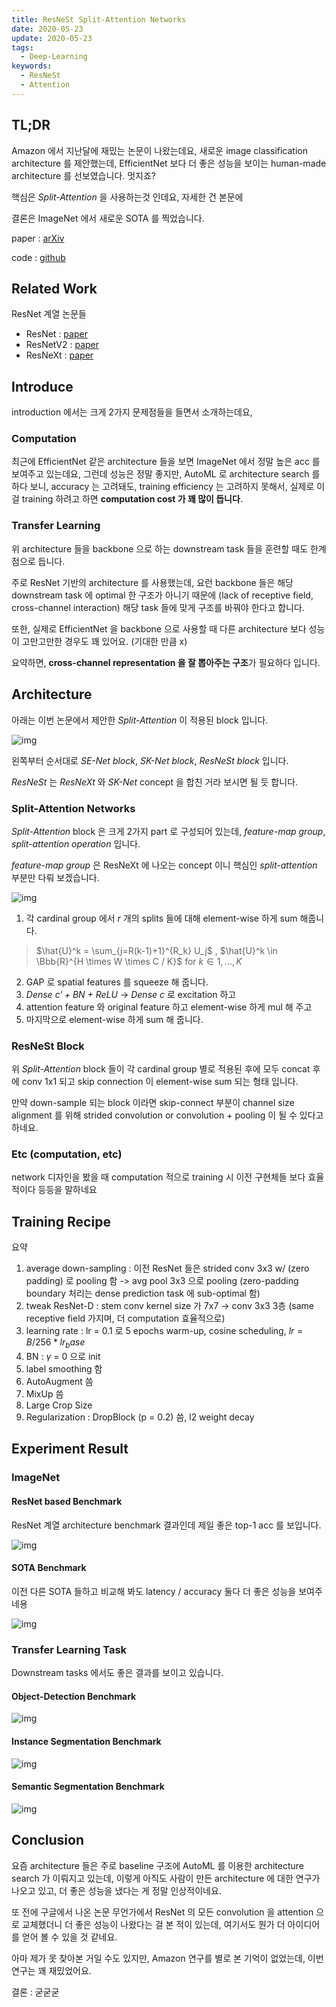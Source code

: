 ```yaml
---
title: ResNeSt Split-Attention Networks
date: 2020-05-23
update: 2020-05-23
tags:
  - Deep-Learning
keywords:
  - ResNeSt
  - Attention
---
```


## TL;DR

Amazon 에서 지난달에 재밌는 논문이 나왔는데요, 새로운 image classification architecture 를 제안했는데, 
EfficientNet 보다 더 좋은 성능을 보이는 human-made architecture 를 선보였습니다. 멋지죠?

핵심은 *Split-Attention* 을 사용하는것 인데요, 자세한 건 본문에

결론은 ImageNet 에서 새로운 SOTA 를 찍었습니다.

paper : [arXiv](https://arxiv.org/pdf/2004.08955.pdf)

code : [github](https://github.com/zhanghang1989/ResNeSt)

## Related Work

ResNet 계열 논문들

* ResNet : [paper](https://www.cv-foundation.org/openaccess/content_cvpr_2016/papers/He_Deep_Residual_Learning_CVPR_2016_paper.pdf)
* ResNetV2 : [paper](https://arxiv.org/pdf/1603.05027.pdf)
* ResNeXt : [paper](https://arxiv.org/pdf/1611.05431.pdf)

## Introduce

introduction 에서는 크게 2가지 문제점들을 들면서 소개하는데요,

### Computation

최근에 EfficientNet 같은 architecture 들을 보면 ImageNet 에서 정말 높은 acc 를 보여주고 있는데요,
그런데 성능은 정말 좋지만, AutoML 로 architecture search 를 하다 보니, accuracy 는 고려돼도, training efficiency 는 고려하지 못해서, 실제로 이걸
training 하려고 하면 **computation cost 가 꽤 많이 듭니다**.

### Transfer Learning

위 architecture 들을 backbone 으로 하는 downstream task 들을 훈련할 때도 한계점으로 듭니다.

주로 ResNet 기반의 architecture 를 사용했는데, 요런 backbone 들은 해당 downstream task 에 optimal 한 구조가 아니기 때문에 (lack of receptive field, cross-channel interaction)
해당 task 들에 맞게 구조를 바꿔야 한다고 합니다.

또한, 실제로 EfficientNet 을 backbone 으로 사용할 때 다른 architecture 보다 성능이 고만고만한 경우도 꽤 있어요. (기대한 만큼 x)

요약하면, **cross-channel representation 을 잘 뽑아주는 구조**가 필요하다 입니다.

## Architecture

아래는 이번 논문에서 제안한 *Split-Attention* 이 적용된 block 입니다.

![img](resnest-blocks.png)

왼쪽부터 순서대로 *SE-Net block*, *SK-Net block*, *ResNeSt block* 입니다.

*ResNeSt* 는 *ResNeXt* 와 *SK-Net* concept 을 합친 거라 보시면 될 듯 합니다.

### Split-Attention Networks

*Split-Attention* block 은 크게 2가지 part 로 구성되어 있는데, *feature-map group*, *split-attention operation* 입니다.

*feature-map group* 은 ResNeXt 에 나오는 concept 이니 핵심인 *split-attention* 부분만 다뤄 보겠습니다.

![img](split-attention-block.png)

1. 각 cardinal group 에서 $r$ 개의 splits 들에 대해 element-wise 하게 sum 해줍니다.
> $\hat{U}^k = \sum_{j=R(k-1)+1}^{R_k} U_j$ , $\hat{U}^k \in \Bbb{R}^{H \times W \times C / K}$ for $k \in 1, ..., K$
2. GAP 로 spatial features 를 squeeze 해 줍니다.
3. *Dense $c'$ + BN + ReLU* -> *Dense $c$* 로 excitation 하고
5. attention feature 와 original feature 하고 element-wise 하게 mul 해 주고
6. 마지막으로 element-wise 하게 sum 해 줍니다.

### ResNeSt Block

위 *Split-Attention* block 들이 각 cardinal group 별로 적용된 후에 모두 concat 후에 conv 1x1 되고 skip connection 이 element-wise sum 되는 형태 입니다.

만약 down-sample 되는 block 이라면 
skip-connect 부분이 channel size alignment 를 위해 strided convolution or convolution + pooling 이 될 수 있다고 하네요.

### Etc (computation, etc)

network 디자인을 봤을 때 computation 적으로 training 시 이전 구현체들 보다 효율적이다 등등을 말하네요

## Training Recipe

요약

1. average down-sampling : 이전 ResNet 들은 strided conv 3x3 w/ (zero padding) 로 pooling 함 -> avg pool 3x3 으로 pooling (zero-padding boundary 처리는 dense prediction task 에 sub-optimal 함)
2. tweak ResNet-D : stem conv kernel size 가 7x7 -> conv 3x3 3층 (same receptive field 가지며, 더 computation 효율적으로)
3. learning rate : lr = 0.1 로 5 epochs warm-up, cosine scheduling, $lr = B/256 * lr_base$
4. BN : $\gamma$ = 0 으로 init
5. label smoothing 함
6. AutoAugment 씀
7. MixUp 씀
8. Large Crop Size
9. Regularization : DropBlock (p = 0.2) 씀, l2 weight decay

## Experiment Result

### ImageNet

#### ResNet based Benchmark

ResNet 계열 architecture benchmark 결과인데 제일 좋은 top-1 acc 를 보입니다.

![img](imagenet-benchmark-resnet-based.png)

#### SOTA Benchmark

이전 다른 SOTA 들하고 비교해 봐도 latency / accuracy 둘다 더 좋은 성능을 보여주네용

![img](imagenet-benchmark.png)

### Transfer Learning Task

Downstream tasks 에서도 좋은 결과를 보이고 있습니다.

#### Object-Detection Benchmark

![img](object-detection-benchmark.png)

#### Instance Segmentation Benchmark

![img](instance-segmentation-benchmark.png)

#### Semantic Segmentation Benchmark

![img](semantic-segmentation-benchmark.png)

## Conclusion

요즘 architecture 들은 주로 baseline 구조에 AutoML 를 이용한 architecture search 가 이뤄지고 있는데,
이렇게 아직도 사람이 만든 architecture 에 대한 연구가 나오고 있고, 더 좋은 성능을 냈다는 게 정말 인상적이네요.

또 전에 구글에서 나온 논문 무언가에서 ResNet 의 모든 convolution 을 attention 으로 교체했더니 더 좋은 성능이 나왔다는 걸 본 적이 있는데,
여기서도 뭔가 더 아이디어를 얻어 볼 수 있을 것 같네요.

아마 제가 못 찾아본 거일 수도 있지만, Amazon 연구를 별로 본 기억이 없었는데, 이번 연구는 꽤 재밌었어요.

결론 : 굳굳굳
